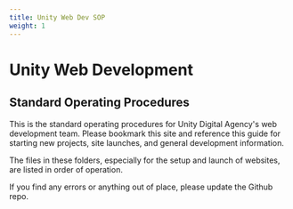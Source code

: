 ```yaml
---
title: Unity Web Dev SOP
weight: 1
---
```


# Unity Web Development
## Standard Operating Procedures
This is the standard operating procedures for Unity Digital Agency's web development team. Please bookmark this site and reference this guide for starting new projects, site launches, and general development information.

The files in these folders, especially for the setup and launch of websites, are listed in order of operation.

If you find any errors or anything out of place, please update the Github repo.
